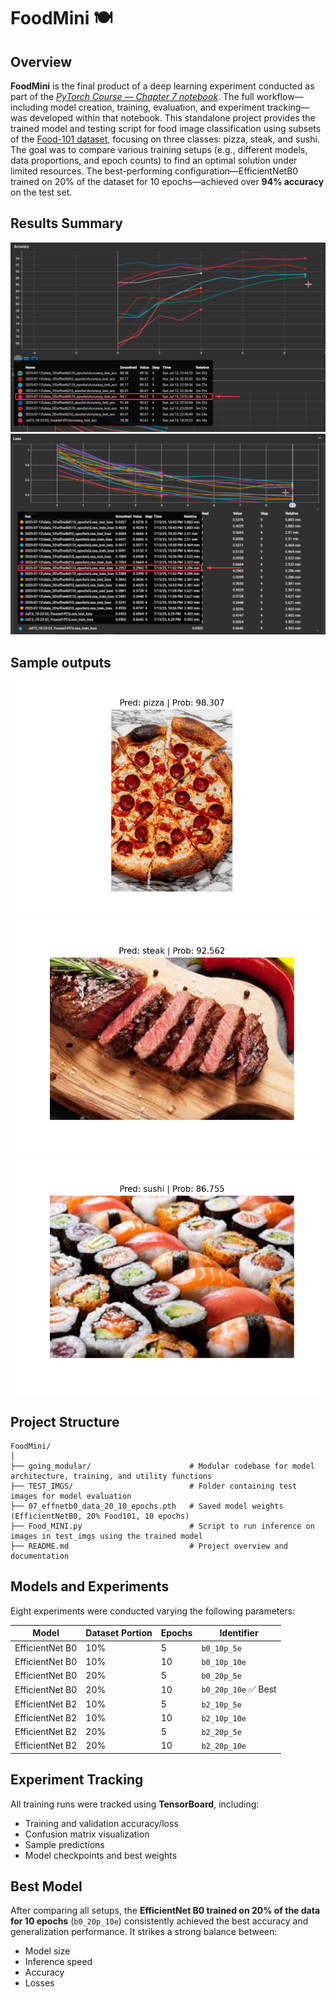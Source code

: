 # FoodMini 🍽️

## Overview

**FoodMini** is the final product of a deep learning experiment conducted as part of the [*PyTorch Course — Chapter 7 notebook*](https://github.com/youssef-omarrr/Machine-and-deep-learning/tree/main/PyTorch%20Course/Chapter%207). The full workflow—including model creation, training, evaluation, and experiment tracking—was developed within that notebook. This standalone project provides the trained model and testing script for food image classification using subsets of the [Food-101 dataset](https://data.vision.ee.ethz.ch/cvl/datasets_extra/food-101/), focusing on three classes: pizza, steak, and sushi. The goal was to compare various training setups (e.g., different models, data proportions, and epoch counts) to find an optimal solution under limited resources. The best-performing configuration—EfficientNetB0 trained on 20% of the dataset for 10 epochs—achieved over **94% accuracy** on the test set.

## Results Summary

![accuracy graph](assets/image.png)
![losses graph](assets/image-1.png)

## Sample outputs
![alt text](assets/image-2.png)
![alt text](assets/image-3.png)
![alt text](assets/image-4.png)

## Project Structure

```
FoodMini/
│
├── going_modular/                      # Modular codebase for model architecture, training, and utility functions
├── TEST_IMGS/                          # Folder containing test images for model evaluation
├── 07_effnetb0_data_20_10_epochs.pth   # Saved model weights (EfficientNetB0, 20% Food101, 10 epochs)
├── Food_MINI.py                        # Script to run inference on images in test_imgs using the trained model
├── README.md                           # Project overview and documentation
```

## Models and Experiments

Eight experiments were conducted varying the following parameters:

| Model           | Dataset Portion | Epochs | Identifier          |
| --------------- | --------------- | ------ | ------------------- |
| EfficientNet B0 | 10%             | 5      | `b0_10p_5e`         |
| EfficientNet B0 | 10%             | 10     | `b0_10p_10e`        |
| EfficientNet B0 | 20%             | 5      | `b0_20p_5e`         |
| EfficientNet B0 | 20%             | 10     | `b0_20p_10e` ✅ Best |
| EfficientNet B2 | 10%             | 5      | `b2_10p_5e`         |
| EfficientNet B2 | 10%             | 10     | `b2_10p_10e`        |
| EfficientNet B2 | 20%             | 5      | `b2_20p_5e`         |
| EfficientNet B2 | 20%             | 10     | `b2_20p_10e`        |

## Experiment Tracking

All training runs were tracked using **TensorBoard**, including:

* Training and validation accuracy/loss
* Confusion matrix visualization
* Sample predictions
* Model checkpoints and best weights

## Best Model

After comparing all setups, the **EfficientNet B0 trained on 20% of the data for 10 epochs** (`b0_20p_10e`) consistently achieved the best accuracy and generalization performance. It strikes a strong balance between:

* Model size
* Inference speed
* Accuracy
* Losses

